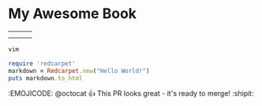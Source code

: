 # My Awesome Book

|  |  |  |
| :--- | :--- | :--- |
|  |  |  |
|  |  |  |

```bash
vim
```


```ruby
require 'redcarpet'
markdown = Redcarpet.new("Hello World!")
puts markdown.to_html
```


:EMOJICODE:
@octocat :+1: This PR looks great - it's ready to merge! :shipit: